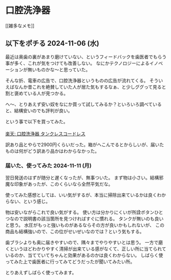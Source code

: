# 口腔洗浄器

[[雑多なメモ]]

## 以下をポチる 2024-11-06 (水)

最近は奥歯の裏があまり磨けていない、というフィードバックを歯医者でもらう事が多く、これが気をつけても改善しない。
なにかテクノロジーによるイノベーションが無いものかな〜と思っていた。

そんな折、電車の広告で、口腔洗浄器というものの広告が流れてくる。
そういえばなんか昔これを絶賛していた人が居た気もするなぁ、と少しググって見ると割と褒めている人が見つかる。

へ〜、とりあえず安い奴をなにか買って試してみるか？といろいろ調べていると、結構安いのでも評判が良い。

という事で以下を買ってみた。

<a href="https://hb.afl.rakuten.co.jp/ichiba/41a9ccfd.f4152b05.41a9ccfe.f0474d21/?pc=https%3A%2F%2Fitem.rakuten.co.jp%2Ftmartr%2Fb0bvql76j7%2F&link_type=pict&ut=eyJwYWdlIjoiaXRlbSIsInR5cGUiOiJwaWN0Iiwic2l6ZSI6IjI0MHgyNDAiLCJuYW0iOjEsIm5hbXAiOiJyaWdodCIsImNvbSI6MSwiY29tcCI6ImRvd24iLCJwcmljZSI6MSwiYm9yIjoxLCJjb2wiOjEsImJidG4iOjEsInByb2QiOjAsImFtcCI6ZmFsc2V9" target="_blank" rel="nofollow sponsored noopener" style="word-wrap:break-word;"><img src="https://hbb.afl.rakuten.co.jp/hgb/41a9ccfd.f4152b05.41a9ccfe.f0474d21/?me_id=1408672&item_id=10000039&pc=https%3A%2F%2Fthumbnail.image.rakuten.co.jp%2F%400_mall%2Ftmartr%2Fcabinet%2Fthumb%2Fjw-241007_1.jpg%3F_ex%3D240x240&s=240x240&t=pict" border="0" style="margin:2px" alt="" title=""><br>
楽天: 口腔洗浄器 タンクレスコードレス</a>

訳あり品とやらで2900円くらいだった。箱がへこんでるとからしいが、届いたものは何がどう訳あり品かはわからなかった。

### 届いた、使ってみた 2024-11-11 (月)

翌日発送のはずが随分と遅くなったが、無事ついた。
まず物は小さい。結構邪魔な印象があったが、このくらいなら全然平気だな。

使ってみた感想としては、いい気がするが、本当に掃除出来ているかは良くわからない、という感じ。

物は安いながらこれで良い気がする。
使い方は分かりにくいが所詮ボタンひとつなので説明書の該当箇所を見つければすぐに慣れる。
タンクが無いのも良いと思う。
水圧がもっと強いものがあるならその方が良いかもしれないが、
この商品も結構強いので、この位がせいぜいなのでは？という気もする。

歯ブラシよりも奥に届きやすいので、隅々までやりやすいとは思う。
一方で磨くというほどわかりやすく清掃が出来ている感がなくて、正しい所に当てられているのか、当てていてちゃんと効果があるのかは良くわからない。
しばらく使ってみた上で歯医者に行ってみてどうだったが聞いてみたい所。

とりあえずしばらく使ってみます。